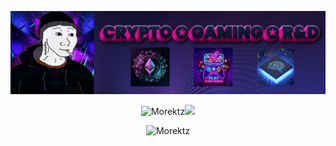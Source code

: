 [![](imgs/p.png)](https://www.bit.ly/morektz)

<p style="text-align: center;">

<p align="center">
  <img src=https://github-readme-stats.vercel.app/api?username=morektz&show_icons=true&theme=radical alt="Morektz"/><img src=/imgs/mm.gif/>
</p>
<p align="center">
<img src=https://komarev.com/ghpvc/?username=morektz&color=blueviolet alt="Morektz"/>
</p>
